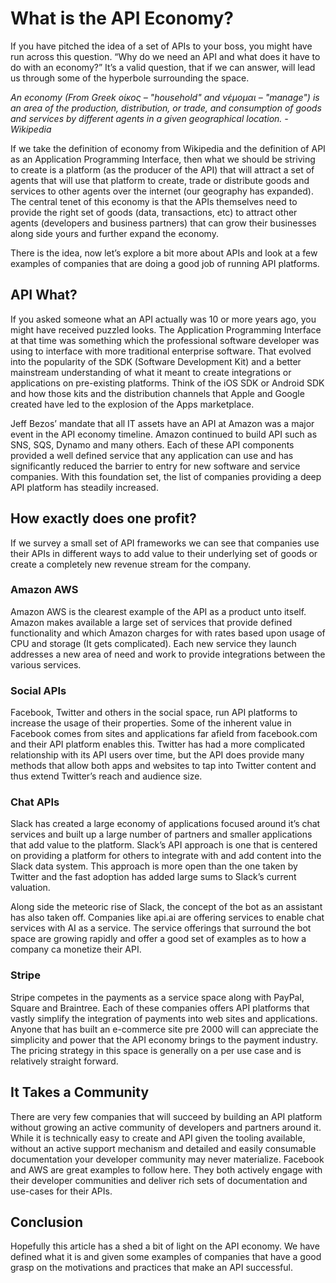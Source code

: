# What is the API Economy?
If you have pitched the idea of a set of APIs to your boss, you might have run across this question. “Why do we need an API and what does it have to do with an economy?” It’s a valid question, that if we can answer, will lead us through some of the hyperbole surrounding the space.

*An economy (From Greek οίκος – "household" and νέμoμαι – "manage") is an area of the production, distribution, or trade, and consumption of goods and services by different agents in a given geographical location. - Wikipedia*

If we take the definition of economy from Wikipedia and the definition of API as an Application Programming Interface, then what we should be striving to create is a platform (as the producer of the API) that will attract a set of agents that will use that platform to create, trade or distribute goods and services to other agents over the internet (our geography has expanded). The central tenet of this economy is that the APIs themselves need to provide the right set of goods (data, transactions, etc) to attract other agents (developers and business partners) that can grow their businesses along side yours and further expand the economy.

There is the idea, now let’s explore a bit more about APIs and look at a few examples of companies that are doing a good job of running API platforms.

## API What?
If you asked someone what an API actually was 10 or more years ago, you might have received puzzled looks.  The Application Programming Interface at that time was something which the professional software developer was using to interface with more traditional enterprise software. That evolved into the popularity of the SDK (Software Development Kit) and a better mainstream understanding of what it meant to create integrations or applications on pre-existing platforms. Think of the iOS SDK or Android SDK and how those kits and the distribution channels that Apple and Google created have led to the explosion of the Apps marketplace.

Jeff Bezos’ mandate that all IT assets have an API at Amazon was a major event in the API economy timeline. Amazon continued to build API such as SNS, SQS, Dynamo and many others.  Each of these API components provided a well defined service that any application can use and has significantly reduced the barrier to entry for new software and service companies. With this foundation set, the list of companies providing a deep API platform has steadily increased.

## How exactly does one profit?
If we survey a small set of API frameworks we can see that companies use their APIs in different ways to add value to their underlying set of goods or create a completely new revenue stream for the company. 

### Amazon AWS
Amazon AWS is the clearest example of the API as a product unto itself.  Amazon makes available a large set of services that provide defined functionality and which Amazon charges for with rates based upon usage of CPU and storage (It gets complicated). Each new service they launch addresses a new area of need and work to  provide integrations between the various services.

### Social APIs
Facebook, Twitter and others in the social space, run API platforms to increase the usage of their properties. Some of the inherent value in Facebook comes from sites and applications far afield from facebook.com and their API platform enables this. Twitter has had a more complicated relationship with its API users over time, but the API does provide many methods that allow both apps and websites to tap into Twitter content and thus extend Twitter’s reach and audience size.

### Chat APIs
Slack has created a large economy of applications focused around it’s chat services and built up a large number of partners and smaller applications that add value to the platform. Slack’s API approach is one that is centered on providing a platform for others to integrate with and add content into the Slack data system. This approach is more open than the one taken by Twitter and the fast adoption has added large sums to Slack’s current valuation.

Along side the meteoric rise of Slack, the concept of the bot as an assistant has also taken off. Companies like api.ai are offering services to enable chat services with AI as a service. The service offerings that surround the bot space are growing rapidly and offer a good set of examples as to how a company ca monetize their API.

### Stripe
Stripe competes in the payments as a service space along with PayPal, Square and Braintree. Each of these companies offers API platforms that vastly simplify the integration of payments into web sites and applications. Anyone that has built an e-commerce site pre 2000 will can appreciate the simplicity and power that the API economy brings to the payment industry. The pricing strategy in this space is generally on a per use case and is relatively straight forward.

## It Takes a Community 
There are very few companies that will succeed by building an API platform without growing an active community of developers and partners around it. While it is technically easy to create and API given the tooling available, without an active support mechanism and detailed and easily consumable documentation your developer community may never materialize. Facebook and AWS are great examples to follow here.  They both actively engage with their developer communities and deliver rich sets of documentation and use-cases for their APIs.

## Conclusion
Hopefully this article has a shed a bit of light on the API economy. We have defined what it is and given some examples of companies that have a good grasp on the motivations and practices that make an API successful.

